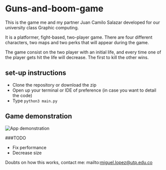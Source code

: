 # Guns-and-boom-game

This is the game me and my partner Juan Camilo Salazar developed for our university class Graphic computing.

It is a platformer, fight-based, two-player game. There are four different characters, two maps and two perks that will appear during the game.

The game consist on the two player with an initial life, and every time one of the player gets hit the life will decrease. The first to kill the other wins.

## set-up instructions

- Clone the repository or download the zip
- Open up your terminal or IDE of preference (in case you want to detail the code)
- Type `python3 main.py`

## Game demonstration

![App demonstration]()

###TODO
- Fix performance
- Decrease size

Doubts on how this works, contact me: mailto:miguel.lopez@utp.edu.co


